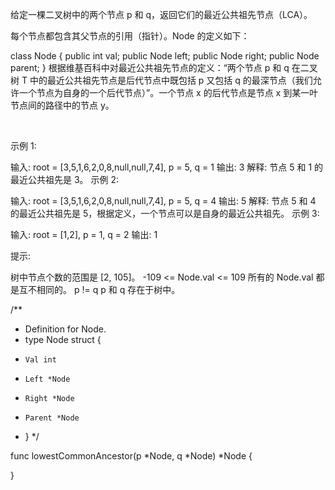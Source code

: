 给定一棵二叉树中的两个节点 p 和 q，返回它们的最近公共祖先节点（LCA）。

每个节点都包含其父节点的引用（指针）。Node 的定义如下：

class Node {
    public int val;
    public Node left;
    public Node right;
    public Node parent;
}
根据维基百科中对最近公共祖先节点的定义：“两个节点 p 和 q 在二叉树 T 中的最近公共祖先节点是后代节点中既包括 p 又包括 q 的最深节点（我们允许一个节点为自身的一个后代节点）”。一个节点 x 的后代节点是节点 x 到某一叶节点间的路径中的节点 y。

 

示例 1:


输入: root = [3,5,1,6,2,0,8,null,null,7,4], p = 5, q = 1
输出: 3
解释: 节点 5 和 1 的最近公共祖先是 3。
示例 2:


输入: root = [3,5,1,6,2,0,8,null,null,7,4], p = 5, q = 4
输出: 5
解释: 节点 5 和 4 的最近公共祖先是 5，根据定义，一个节点可以是自身的最近公共祖先。
示例 3:

输入: root = [1,2], p = 1, q = 2
输出: 1
 

提示:

树中节点个数的范围是 [2, 105]。
-109 <= Node.val <= 109
所有的 Node.val 都是互不相同的。
p != q
p 和 q 存在于树中。

/**
 * Definition for Node.
 * type Node struct {
 *     Val int
 *     Left *Node
 *     Right *Node
 *     Parent *Node
 * }
 */

func lowestCommonAncestor(p *Node, q *Node) *Node {
    
}